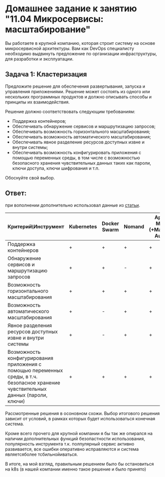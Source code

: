 # Домашнее задание к занятию "11.04 Микросервисы: масштабирование"

Вы работаете в крупной компанию, которая строит систему на основе микросервисной архитектуры.
Вам как DevOps специалисту необходимо выдвинуть предложение по организации инфраструктуры, для разработки и эксплуатации.

## Задача 1: Кластеризация

Предложите решение для обеспечения развертывания, запуска и управления приложениями.
Решение может состоять из одного или нескольких программных продуктов и должно описывать способы и принципы их взаимодействия.

Решение должно соответствовать следующим требованиям:
- Поддержка контейнеров;
- Обеспечивать обнаружение сервисов и маршрутизацию запросов;
- Обеспечивать возможность горизонтального масштабирования;
- Обеспечивать возможность автоматического масштабирования;
- Обеспечивать явное разделение ресурсов доступных извне и внутри системы;
- Обеспечивать возможность конфигурировать приложения с помощью переменных среды, в том числе с возможностью безопасного хранения чувствительных данных таких как пароли, ключи доступа, ключи шифрования и т.п.

Обоснуйте свой выбор.

## Ответ:

при вополнении дополнительно использовал данные из [статьи](https://mcs.mail.ru/blog/sravnenie-kubernetes-s-drugimi-resheniyami).


| Критерий\Инструмент | Kubernetes | Docker Swarm | Nomand | Apache Mesos (+Marathon, Aurora) |
| ------------------- | ---------- | ------------ | ------ | -------------------------------- |
| Поддержка контейнеров | + | + | + | + |
| Обнаружение сервисов и маршрутизацию запросов | + | + | - | + |
| Возможность горизонтального масштабирования | + | + | + | + |
| Возможность автоматического масштабирования | + | - | + | + |
| Явное разделения ресурсов доступных извне и внутри системы | + | - | + | + |
| Возможность конфигурирования приложения с помощью переменных среды, в т.ч. безопасное хранение чувствительных данных (пароли, ключи) | + | + | + | + |

Рассмотренные решения в осоновном схожи. 
Выбор итогового решения зависит от условий, в рамках которых будет использоваться конечная система.

Кроме всего прочего для крупной компании я бы так же опирался на наличии дополнительных функций 
безопастности использования, популярность инструмента т.к. полпулярный сервис активно развивается, 
все ошибки оперативно исправляются и система являетсяболее тсбильнойиваться.

В итоге, на мой взгляд, правильным решением было бы остановиться на k8s (в нашей компании именно такое решение и было принято)
